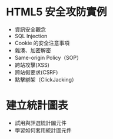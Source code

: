# HTML5 安全攻防實例 
  - 資訊安全觀念 
  - SQL Injection 
  - Cookie 的安全注意事項 
  - 雜湊、加密解密 
  - Same-origin Policy（SOP） 
  - 跨站攻擊(XSS) 
  - 跨站假要求(CSRF) 
  - 點擊綁架（ClickJacking）

# 建立統計圖表
  - 試用與評選統計圖元件 
  - 學習如何套用統計圖元件 
